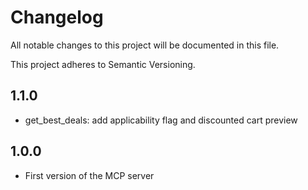 # Changelog

All notable changes to this project will be documented in this file.

This project adheres to Semantic Versioning.

## 1.1.0
- get_best_deals: add applicability flag and discounted cart preview

## 1.0.0
- First version of the MCP server


